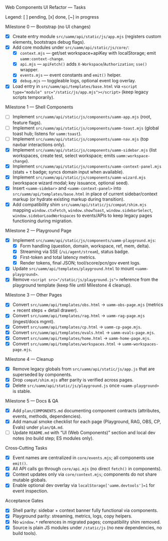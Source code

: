 Web Components UI Refactor — Tasks

Legend: [ ] pending, [x] done, [~] in progress

Milestone 0 — Bootstrap (no UI changes)
- [x] Create entry module `src/uamm/api/static/js/app.mjs` (registers custom elements, bootstraps debug flags).
- [x] Add core modules under `src/uamm/api/static/js/core/`:
  - [x] `context.mjs` — get/set workspace+apiKey with localStorage; emit `uamm:context-change`.
  - [x] `api.mjs` — `apiFetch()` adds `X-Workspace`/`Authorization`; `sse()` wrapper.
  - [x] `events.mjs` — event constants and `emit()` helper.
  - [x] `debug.mjs` — toggleable logs, optional event log overlay.
- [x] Load entry in `src/uamm/api/templates/base.html` via `<script type="module" src="/static/js/app.mjs"></script>` (keep legacy scripts temporarily).

Milestone 1 — Shell Components
- [ ] Implement `src/uamm/api/static/js/components/uamm-app.mjs` (root, feature flags).
- [ ] Implement `src/uamm/api/static/js/components/uamm-toast.mjs` (global toast hub; listens for `uamm:toast`).
- [ ] Implement `src/uamm/api/static/js/components/uamm-nav.mjs` (top navbar interactions only).
- [x] Implement `src/uamm/api/static/js/components/uamm-sidebar.mjs` (list workspaces, create test, select workspace; emits `uamm:workspace-change`).
- [x] Implement `src/uamm/api/static/js/components/uamm-context-panel.mjs` (stats + τ badge; syncs domain input when available).
- [x] Implement `src/uamm/api/static/js/components/uamm-wizard.mjs` (workspace wizard modal; key issuance, optional seed).
- [x] Insert `<uamm-sidebar>` and `<uamm-context-panel>` into `src/uamm/api/templates/base.html` in place of current sidebar/context markup (or hydrate existing markup during transition).
- [x] Add compatibility shim `src/uamm/api/static/js/compat/shim.mjs` mapping `window.ctxFetch`, `window.showToast`, `window.sidebarSelect`, `window.sidebarLoadWorkspaces` to events/APIs to keep legacy pages functioning during migration.

Milestone 2 — Playground Page
- [x] Implement `src/uamm/api/static/js/components/uamm-playground.mjs`:
  - [x] Form handling (question, domain, workspace, ref, mem, delta).
  - [x] Streaming via SSE (`/ui/agent/stream`), status badge.
  - [x] First-token and total latency metrics.
  - [x] Render tokens, final JSON; tool/score/pcn/gov event logs.
- [x] Update `src/uamm/api/templates/playground.html` to mount `<uamm-playground>`.
- [x] Remove `<script src="/static/js/playground.js">` reference from the playground template (keep file until Milestone 4 cleanup).

Milestone 3 — Other Pages
- [x] Convert `src/uamm/api/templates/obs.html` → `uamm-obs-page.mjs` (metrics + recent steps + detail drawer).
- [x] Convert `src/uamm/api/templates/rag.html` → `uamm-rag-page.mjs` (ingest/docs mgmt).
- [x] Convert `src/uamm/api/templates/cp.html` → `uamm-cp-page.mjs`.
- [x] Convert `src/uamm/api/templates/evals.html` → `uamm-evals-page.mjs`.
- [x] Convert `src/uamm/api/templates/home.html` → `uamm-home-page.mjs`.
- [x] Convert `src/uamm/api/templates/workspaces.html` → `uamm-workspaces-page.mjs`.

Milestone 4 — Cleanup
- [x] Remove legacy globals from `src/uamm/api/static/js/app.js` that are superseded by components.
- [x] Drop `compat/shim.mjs` after parity is verified across pages.
- [x] Delete `src/uamm/api/static/js/playground.js` once `<uamm-playground>` is stable.

Milestone 5 — Docs & QA
- [x] Add `plan/COMPONENTS.md` documenting component contracts (attributes, events, methods, dependencies).
- [x] Add manual smoke checklist for each page (Playground, RAG, OBS, CP, Evals) under `plan/QA.md`.
- [ ] Update `README.md` with “UI (Web Components)” section and local dev notes (no build step; ES modules only).

Cross‑Cutting Tasks
- [x] Event names are centralized in `core/events.mjs`; all components use `emit()`.
- [x] All API calls go through `core/api.mjs` (no direct `fetch()` in components).
- [x] Context updates only via `core/context.mjs`; components do not share mutable globals.
- [x] Enable optional dev overlay via `localStorage['uamm.devtools']=1` for event inspection.

Acceptance Gates
- [x] Shell parity: sidebar + context banner fully functional via components.
- [x] Playground parity: streaming, metrics, logs, copy helpers.
- [x] No `window.*` references in migrated pages; compatibility shim removed.
- [x] Source is plain JS modules under `/static/js` (no new dependencies, no build tools).
